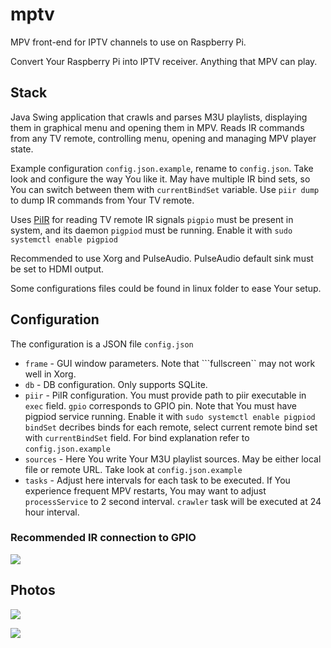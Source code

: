 # mptv
MPV front-end for IPTV channels to use on Raspberry Pi.

Convert Your Raspberry Pi into IPTV receiver. Anything that MPV can play.

## Stack

Java Swing application that crawls and parses M3U playlists, displaying them in graphical menu and opening them in MPV.
Reads IR commands from any TV remote, controlling menu, opening and managing MPV player state.

Example configuration ```config.json.example```, rename to ```config.json```. Take look and configure the way You like it. May have multiple IR bind sets, so You can switch between them with ```currentBindSet``` variable. Use ```piir dump``` to dump IR commands from Your TV remote.

Uses [PiIR](https://github.com/ts1/PiIR) for reading TV remote IR signals
```pigpio``` must be present in system, and its daemon ```pigpiod``` must be running. Enable it with ```sudo systemctl enable pigpiod```

Recommended to use Xorg and PulseAudio. PulseAudio default sink must be set to HDMI output.

Some configurations files could be found in linux folder to ease Your setup.

## Configuration
The configuration is a JSON file ```config.json```

- ```frame``` - GUI window parameters. Note that ```fullscreen`` may not work well in Xorg.
- ```db``` - DB configuration. Only supports SQLite.
- ```piir``` - PiIR configuration. You must provide path to piir executable in ```exec``` field. ```gpio``` corresponds to GPIO pin.
Note that You must have pigpiod service running. Enable it with ```sudo systemctl enable pigpiod```
```bindSet``` decribes binds for each remote, select current remote bind set with ```currentBindSet``` field. For bind explanation refer to ```config.json.example```
- ```sources``` - Here You write Your M3U playlist sources. May be either local file or remote URL. Take look at ```config.json.example```
- ```tasks``` - Adjust here intervals for each task to be executed. If You experience frequent MPV restarts, You may want to adjust ```processService``` to 2 second interval. ```crawler``` task will be executed at 24 hour interval. 

### Recommended IR connection to GPIO
![](assets/rpi-ir.webp)

## Photos

![](assets/pic1.webp)

![](assets/pic2.webp)